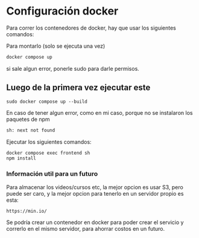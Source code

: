 # Configuración docker

Para correr los contenedores de docker, hay que usar los siguientes comandos:

Para montarlo (solo se ejecuta una vez)

```bash
docker compose up
```
si sale algun error, ponerle sudo para darle permisos.

## Luego de la primera vez ejecutar este
```
sudo docker compose up --build
```

En caso de tener algun error, como en mi caso, porque no se instalaron los paquetes de npm
```bash
sh: next not found
```

Ejecutar los siguientes comandos:
```bash
docker compose exec frontend sh
npm install
```

### Información util para un futuro

Para almacenar los videos/cursos etc, la mejor opcion es usar S3, pero puede ser caro, y la mejor opcion para tenerlo en un servidor propio es esta:
```
https://min.io/
```
Se podría crear un contenedor en docker para poder crear el servicio y correrlo en el mismo servidor, para ahorrar costos en un futuro.